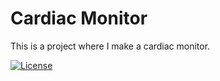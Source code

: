 # Cardiac Monitor
This is a project where I make a cardiac monitor.

[![License](https://img.shields.io/github/license/EathernetEngineering/CardiacMonitor)](https://github.com/EathernetEngineering/CardiacMonitor/blob/main/LICENSE)

